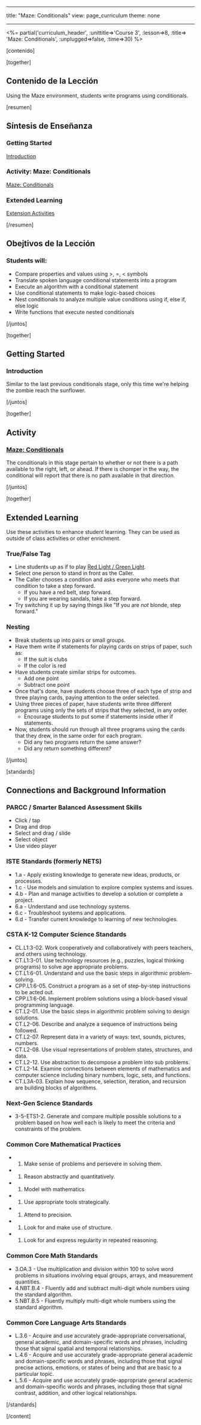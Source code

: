 * * *

title: "Maze: Conditionals" view: page_curriculum theme: none

* * *

<%= partial('curriculum_header', :unittitle=>'Course 3', :lesson=>8, :title=> 'Maze: Conditionals', :unplugged=>false, :time=>30) %>

[contenido]

[together]

## Contenido de la Lección

Using the Maze environment, students write programs using conditionals.

[resumen]

## Síntesis de Enseñanza

### **Getting Started**

[Introduction](#GetStarted)   


### **Activity: Maze: Conditionals**

[Maze: Conditionals](#Activity)

### **Extended Learning**

[Extension Activities](#Extended)

[/resumen]

## Obejtivos de la Lección

### Students will:

  * Compare properties and values using >, =, < symbols
  * Translate spoken language conditional statements into a program
  * Execute an algorithm with a conditional statement
  * Use conditional statements to make logic-based choices
  * Nest conditionals to analyze multiple value conditions using if, else if, else logic
  * Write functions that execute nested conditionals

[/juntos]

[together]

## Getting Started

### <a name="GetStarted"></a> Introduction

Similar to the last previous conditionals stage, only this time we're helping the zombie reach the sunflower.

[/juntos]

[together]

## Activity

### <a name="Activity"></a> [Maze: Conditionals](http://learn.letron.vip/s/course3/stage/8/puzzle/1)

The conditionals in this stage pertain to whether or not there is a path available to the right, left, or ahead. If there is chomper in the way, the conditional will report that there is no path available in that direction.

[/juntos]

<!--(this is left in here as an example of how to include an image in Markdown)
![](binaryphoto.png) -->

[together]

## Extended Learning

<a name="Extended"></a>Use these activities to enhance student learning. They can be used as outside of class activities or other enrichment.

### True/False Tag

  * Line students up as if to play [Red Light / Green Light](http://www.gameskidsplay.net/games/sensing_games/rl_gl.htm).
  * Select one person to stand in front as the Caller.
  * The Caller chooses a condition and asks everyone who meets that condition to take a step forward. 
      * If you have a red belt, step forward.
      * If you are wearing sandals, take a step forward.
  * Try switching it up by saying things like "If you are *not* blonde, step forward."

### Nesting

  * Break students up into pairs or small groups.
  * Have them write if statements for playing cards on strips of paper, such as: 
      * If the suit is clubs
      * If the color is red
  * Have students create similar strips for outcomes. 
      * Add one point
      * Subtract one point
  * Once that's done, have students choose three of each type of strip and three playing cards, paying attention to the order selected.
  * Using three pieces of paper, have students write three different programs using only the sets of strips that they selected, in any order. 
      * Encourage students to put some if statements inside other if statements.
  * Now, students should run through all three programs using the cards that they drew, in the same order for each program.  
      * Did any two programs return the same answer?
      * Did any return something different?

[/juntos]

[standards]

## Connections and Background Information

### PARCC / Smarter Balanced Assessment Skills

  * Click / tap
  * Drag and drop
  * Select and drag / slide
  * Select object
  * Use video player

### ISTE Standards (formerly NETS)

  * 1.a - Apply existing knowledge to generate new ideas, products, or processes.
  * 1.c - Use models and simulation to explore complex systems and issues.
  * 4.b - Plan and manage activities to develop a solution or complete a project.
  * 6.a - Understand and use technology systems.
  * 6.c - Troubleshoot systems and applications.
  * 6.d - Transfer current knowledge to learning of new technologies. 

### CSTA K-12 Computer Science Standards

  * CL.L1:3-02. Work cooperatively and collaboratively with peers teachers, and others using technology.
  * CT.L1:3-01. Use technology resources (e.g., puzzles, logical thinking programs) to solve age appropriate problems.
  * CT.L1:6-01. Understand and use the basic steps in algorithmic problem-solving.
  * CPP.L1:6-05. Construct a program as a set of step-by-step instructions to be acted out.
  * CPP.L1:6-06. Implement problem solutions using a block-based visual programming language.
  * CT.L2-01. Use the basic steps in algorithmic problem solving to design solutions.
  * CT.L2-06. Describe and analyze a sequence of instructions being followed.
  * CT.L2-07. Represent data in a variety of ways: text, sounds, pictures, numbers.
  * CT.L2-08. Use visual representations of problem states, structures, and data.
  * CT.L2-12. Use abstraction to decompose a problem into sub problems. 
  * CT.L2-14. Examine connections between elements of mathematics and computer science including binary numbers, logic, sets, and functions. 
  * CT.L3A-03. Explain how sequence, selection, iteration, and recursion are building blocks of algorithms.

### Next-Gen Science Standards

  * 3-5-ETS1-2. Generate and compare multiple possible solutions to a problem based on how well each is likely to meet the criteria and constraints of the problem. 

### Common Core Mathematical Practices

  *   1. Make sense of problems and persevere in solving them.
  *   1. Reason abstractly and quantitatively.
  *   1. Model with mathematics
  *   1. Use appropriate tools strategically.
  *   1. Attend to precision.
  *   1. Look for and make use of structure.
  *   1. Look for and express regularity in repeated reasoning.

### Common Core Math Standards

  * 3.OA.3 - Use multiplication and division within 100 to solve word problems in situations involving equal groups, arrays, and measurement quantities.
  * 4.NBT.B.4 - Fluently add and subtract multi-digit whole numbers using the standard algorithm.
  * 5.NBT.B.5 - Fluently multiply multi-digit whole numbers using the standard algorithm.

### Common Core Language Arts Standards

  * L.3.6 - Acquire and use accurately grade-appropriate conversational, general academic, and domain-specific words and phrases, including those that signal spatial and temporal relationships.
  * L.4.6 - Acquire and use accurately grade-appropriate general academic and domain-specific words and phrases, including those that signal precise actions, emotions, or states of being and that are basic to a particular topic.
  * L.5.6 - Acquire and use accurately grade-appropriate general academic and domain-specific words and phrases, including those that signal contrast, addition, and other logical relationships.

[/standards]

[/content]

<link rel="stylesheet" type="text/css" href="../docs/morestyle.css" />